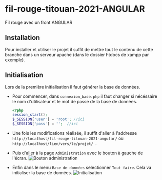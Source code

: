 # fil-rouge-titouan-2021-ANGULAR

Fil rouge avec un front ANGULAR

## Installation
Pour installer et utiliser le projet il suffit de mettre tout le contenu de cette branche dans un serveur apache (dans le dossier htdocs de xampp par exemple).

## Initialisation
Lors de la première initialisation il faut générer la base de données.

- Pour commencer, dans  `connexion_base.php` il faut changer si nécéssaire le nom d'utilisateur et le mot de passe de la base de données.
    ```php
    <?php
    session_start();
    $_SESSION['user'] = 'root'; //ici
    $_SESSION['pass'] = '';  //ici
    ```

- Une fois les modifications réalisée, il suffit d'aller à l'addresse ```http://localhost/fil-rouge-titouan-2021-angular/``` ou ```http://localhost/lien/vers/le/projet/ ```. 

- Puis d'aller à la page ```Administration``` avec le bouton à gauche de l'écran. 
    ![Bouton administration](https://i.imgur.com/IZLZ076.png "Administration")

- Enfin dans le menu ```Base de données``` selectionner ```Tout faire```. Cela va initialiser la base de données.
    ![Initialisation](https://i.imgur.com/NZVzDPc.png "Initialisation")

